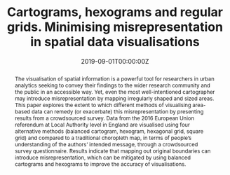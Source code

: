 ---
abstract: The visualisation of spatial information is a powerful tool for researchers in urban analytics seeking to convey their findings to the wider research community and the public in an accessible way. Yet, even the most well-intentioned cartographer may introduce misrepresentation by mapping irregularly shaped and sized areas. This paper explores the extent to which different methods of visualising area-based data can remedy (or exacerbate) this misrepresentation by presenting results from a crowdsourced survey. Data from the 2016 European Union referendum at Local Authority level in England are visualised using four alternative methods (balanced cartogram, hexogram, hexagonal grid, square grid) and compared to a traditional choropleth map, in terms of people’s understanding of the authors’ intended message, through a crowdsourced survey questionnaire. Results indicate that mapping out original boundaries can introduce misrepresentation, which can be mitigated by using balanced cartograms and hexograms to improve the accuracy of visualisations.

authors:
- Samuel Langton
- Reka Solymosi
date: "2019-09-01T00:00:00Z"
doi: ""
featured: false
image:
  caption: 'Image credit: [**Unsplash**](https://unsplash.com/photos/jdD8gXaTZsc)'
  focal_point: ""
  preview_only: true
projects: []
publication: 'Environment and Planning B: Urban Analytics and City Science'
publication_short: ""
publication_types:
- "2"
publishDate: "2019-09-01T00:00:00Z"
summary: Paper exploring the extent to which different methods of visualising area-based data can remedy (or exacerbate) misrepresentation by presenting results from a crowdsourced survey.
tags:
- visualisation
- maps
- brexit
- cartograms
- hexograms
title: Cartograms, hexograms and regular grids. Minimising misrepresentation in spatial data visualisations
url_code: "https://github.com/langtonhugh/EPB_maps"
url_pdf: "https://journals.sagepub.com/doi/abs/10.1177/2399808319873923"
url_preprint: "https://osf.io/preprints/socarxiv/t6agd/"
---